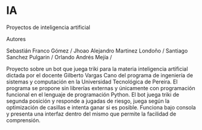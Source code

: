 # IA
Proyectos de inteligencia artificial

Autores

Sebastián Franco Gómez / 
Jhoao Alejandro Martinez Londoño /
Santiago Sanchez Pulgarin /
Orlando Andrés Mejía /

Proyecto sobre un bot que juega triki para la materia inteligencia artificial dictada por el docente Gilberto Vargas Cano del programa de ingeniería de sistemas y computación en la Universidad Tecnológica de Pereira. 
El programa se propone sin librerías externas y únicamente con programación funcional en el lenguaje de programación Python. El bot juega triki de segunda posición y responde a jugadas de riesgo, juega según la optimización de casillas e intenta ganar si es posible. Funciona bajo consola y presenta una interfaz dentro del mismo que permite la facilidad de comprensión.
